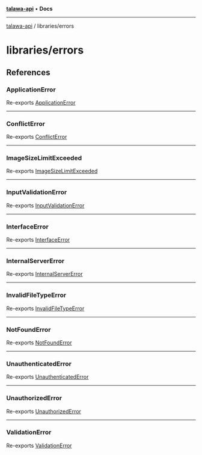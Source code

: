 [**talawa-api**](../../README.md) • **Docs**

***

[talawa-api](../../modules.md) / libraries/errors

# libraries/errors

## References

### ApplicationError

Re-exports [ApplicationError](applicationError/classes/ApplicationError.md)

***

### ConflictError

Re-exports [ConflictError](conflictError/classes/ConflictError.md)

***

### ImageSizeLimitExceeded

Re-exports [ImageSizeLimitExceeded](ImageSizeLimitExceeded/classes/ImageSizeLimitExceeded.md)

***

### InputValidationError

Re-exports [InputValidationError](inputValidationError/classes/InputValidationError.md)

***

### InterfaceError

Re-exports [InterfaceError](applicationError/interfaces/InterfaceError.md)

***

### InternalServerError

Re-exports [InternalServerError](internalServerError/classes/InternalServerError.md)

***

### InvalidFileTypeError

Re-exports [InvalidFileTypeError](invalidFileTypeError/classes/InvalidFileTypeError.md)

***

### NotFoundError

Re-exports [NotFoundError](notFoundError/classes/NotFoundError.md)

***

### UnauthenticatedError

Re-exports [UnauthenticatedError](unauthenticatedError/classes/UnauthenticatedError.md)

***

### UnauthorizedError

Re-exports [UnauthorizedError](unauthorizedError/classes/UnauthorizedError.md)

***

### ValidationError

Re-exports [ValidationError](validationError/classes/ValidationError.md)
